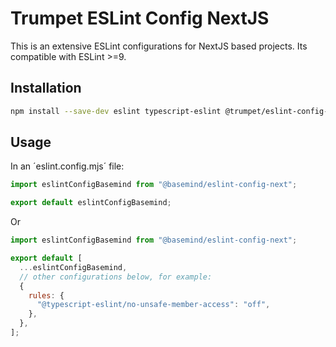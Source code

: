 # Trumpet ESLint Config NextJS

This is an extensive ESLint configurations for NextJS based projects. Its compatible with ESLint >=9.

## Installation

```sh
npm install --save-dev eslint typescript-eslint @trumpet/eslint-config-next
```

## Usage

In an ´eslint.config.mjs´ file:

```javascript
import eslintConfigBasemind from "@basemind/eslint-config-next";

export default eslintConfigBasemind;
```

Or

```javascript
import eslintConfigBasemind from "@basemind/eslint-config-next";

export default [
  ...eslintConfigBasemind,
  // other configurations below, for example:
  {
    rules: {
      "@typescript-eslint/no-unsafe-member-access": "off",
    },
  },
];
```
